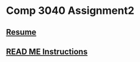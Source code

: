 # Comp 3040 Assignment2

## [Resume](Ethan_Ducharme_Resume)

## [READ ME Instructions](README_INSTRUCTIONS)
